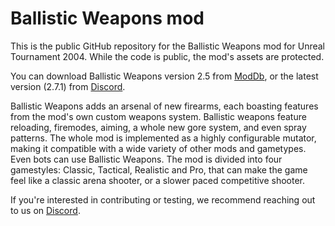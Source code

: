 # Ballistic Weapons mod

This is the public GitHub repository for the Ballistic Weapons mod for Unreal Tournament 2004. While the code is public, the mod's assets are protected.

You can download Ballistic Weapons version 2.5 from [ModDb](https://www.moddb.com/mods/ballistic-weapons/downloads/ballistic-weapons-v25-complete), or the latest version (2.7.1) from [Discord](https://discord.gg/eD4E63e).

Ballistic Weapons adds an arsenal of new firearms, each boasting features from the mod's own custom weapons system. Ballistic weapons feature reloading, firemodes, aiming, a whole new gore system, and even spray patterns. The whole mod is implemented as a highly configurable mutator, making it compatible with a wide variety of other mods and gametypes. Even bots can use Ballistic Weapons.
The mod is divided into four gamestyles: Classic, Tactical, Realistic and Pro, that can make the game feel like a classic arena shooter, or a slower paced competitive shooter.

If you're interested in contributing or testing, we recommend reaching out to us on [Discord](https://discord.gg/eD4E63e).
